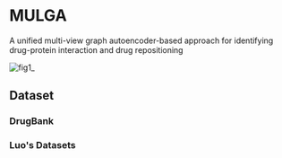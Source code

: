 # MULGA
A unified multi-view graph autoencoder-based approach for identifying drug-protein interaction and drug repositioning

![fig1_](https://user-images.githubusercontent.com/87815194/228163360-bbd25030-d09c-429f-aba1-192ffe1d2488.png)


## Dataset

### DrugBank

### Luo's Datasets 


